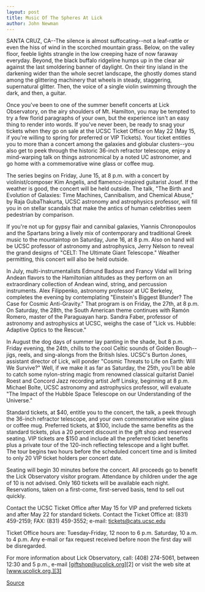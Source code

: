 ```yaml
---
layout: post
title: Music Of The Spheres At Lick
author: John Newman
---
```


SANTA CRUZ, CA--The silence is almost suffocating--not a leaf-rattle or even the hiss of wind in the scorched mountain grass. Below, on the valley floor, feeble lights strangle in the low creeping haze of now faraway everyday. Beyond, the black buffalo ridgeline humps up in the clear air against the last smoldering banner of daylight. On their tiny island in the darkening wider than the whole secret landscape, the ghostly domes stand among the glittering machinery that wheels in steady, staggering, supernatural glitter. Then, the voice of a single violin swimming through the dark, and then, a guitar.

Once you've been to one of the summer benefit concerts at Lick Observatory, on the airy shoulders of Mt. Hamilton, you may be tempted to try a few florid paragraphs of your own, but the experience isn't an easy thing to render into words. If you've never been, be ready to snag your tickets when they go on sale at the UCSC Ticket Office on May 22 (May 15, if you're willing to spring for preferred or VIP Tickets). Your ticket entitles you to more than a concert among the galaxies and globular clusters--you also get to peek through the historic 36-inch refractor telescope, enjoy a mind-warping talk on things astronomical by a noted UC astronomer, and go home with a commemorative wine glass or coffee mug.

The series begins on Friday, June 15, at 8 p.m. with a concert by violinist/composer Kim Angelis, and flamenco-inspired guitarist Josef. If the weather is good, the concert will be held outside. The talk, "The Birth and Evolution of Galaxies: Time Machines, Cannibalism, and Chemical Abuse," by Raja GubaThakurta, UCSC astronomy and astrophysics professor, will fill you in on stellar scandals that make the antics of human celebrities seem pedestrian by comparison.

If you're not up for gypsy flair and cannibal galaxies, Yiannis Chronopoulos and the Spartans bring a lively mix of contemporary and traditional Greek music to the mountaintop on Saturday, June 16, at 8 p.m. Also on hand will be UCSC professor of astronomy and astrophysics, Jerry Nelson to reveal the grand designs of "CELT: The Ultimate Giant Telescope." Weather permitting, this concert will also be held outside.

In July, multi-instrumentalists Edmund Badoux and Francy Vidal will bring Andean flavors to the Hamiltonian altitudes as they perform on an extraordinary collection of Andean wind, string, and percussion instruments. Alex Filippenko, astronomy professor at UC Berkeley, completes the evening by contemplating "Einstein's Biggest Blunder? The Case for Cosmic Anti-Gravity." That program is on Friday, the 27th, at 8 p.m. On Saturday, the 28th, the South American theme continues with Ramón Romero, master of the Paraguayan harp. Sandra Faber, professor of astronomy and astrophysics at UCSC, weighs the case of "Lick vs. Hubble: Adaptive Optics to the Rescue."

In August the dog days of summer lay panting in the shade, but 8 p.m. Friday evening, the 24th, chills to the cool Celtic sounds of Golden Bough--jigs, reels, and sing-alongs from the British Isles. UCSC's Burton Jones, assistant director of Lick, will ponder "Cosmic Threats to Life on Earth: Will We Survive?" Well, if we make it as far as Saturday, the 25th, you'll be able to catch some nylon-string magic from renowned classical guitarist Daniel Roest and Concord Jazz recording artist Jeff Linsky, beginning at 8 p.m. Michael Bolte, UCSC astronomy and astrophysics professor, will evaluate "The Impact of the Hubble Space Telescope on our Understanding of the Universe."

Standard tickets, at $40, entitle you to the concert, the talk, a peek through the 36-inch refractor telescope, and your own commemorative wine glass or coffee mug. Preferred tickets, at $100, include the same benefits as the standard tickets, plus a 20 percent discount in the gift shop and reserved seating. VIP tickets are $150 and include all the preferred ticket benefits plus a private tour of the 120-inch reflecting telescope and a light buffet. The tour begins two hours before the scheduled concert time and is limited to only 20 VIP ticket holders per concert date.

Seating will begin 30 minutes before the concert. All proceeds go to benefit the Lick Observatory visitor program. Attendance by children under the age of 10 is not advised. Only 160 tickets will be available each night. Reservations, taken on a first-come, first-served basis, tend to sell out quickly.

Contact the UCSC Ticket Office after May 15 for VIP and preferred tickets and after May 22 for standard tickets. Contact the Ticket Office at: (831) 459-2159; FAX: (831) 459-3552; e-mail: tickets@cats.ucsc.edu

Ticket Office hours are: Tuesday-Friday, 12 noon to 6 p.m. Saturday, 10 a.m. to 4 p.m. Any e-mail or fax request received before noon the first day will be disregarded.  

For more information about Lick Observatory, call: (408) 274-5061, between 12:30 and 5 p.m., e-mail [giftshop@ucolick.org][2] or visit the web site at [www.ucolick.org.][3]

[Source](http://www1.ucsc.edu/news_events/press_releases/archive/00-01/05-01/lick_music.html "Permalink to UCSC Press Release: Music of the spheres")
